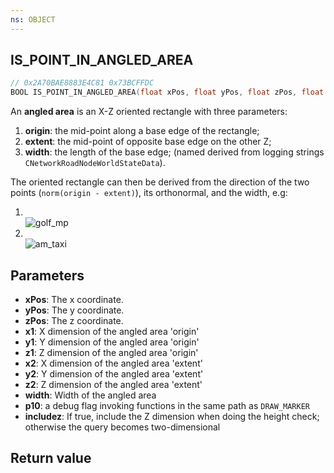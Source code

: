 ```yaml
---
ns: OBJECT
---
```

## IS_POINT_IN_ANGLED_AREA

```c
// 0x2A70BAE8883E4C81 0x73BCFFDC
BOOL IS_POINT_IN_ANGLED_AREA(float xPos, float yPos, float zPos, float x1, float y1, float z1, float x2, float y2, float z2, float width, BOOL p10, BOOL includez);
```

An **angled area** is an X-Z oriented rectangle with three parameters: 
1. **origin**: the mid-point along a base edge of the rectangle; 
2. **extent**: the mid-point of opposite base edge on the other Z;
3. **width**: the length of the base edge; (named derived from logging strings ``CNetworkRoadNodeWorldStateData``).

The oriented rectangle can then be derived from the direction of the two points (``norm(origin - extent)``), its orthonormal, and the width, e.g:
1. <br>![golf_mp](https://i.imgur.com/WoIozPt.png)
2. <br>![am_taxi](https://i.imgur.com/lipbffH.png)

## Parameters
* **xPos**: The x coordinate.
* **yPos**: The y coordinate.
* **zPos**: The z coordinate.
* **x1**: X dimension of the angled area 'origin'
* **y1**: Y dimension of the angled area 'origin'
* **z1**: Z dimension of the angled area 'origin'
* **x2**: X dimension of the angled area 'extent'
* **y2**: Y dimension of the angled area 'extent'
* **z2**: Z dimension of the angled area 'extent'
* **width**: Width of the angled area
* **p10**: a debug flag invoking functions in the same path as ``DRAW_MARKER``
* **includez**: If true, include the Z dimension when doing the height check; otherwise the query becomes two-dimensional

## Return value
